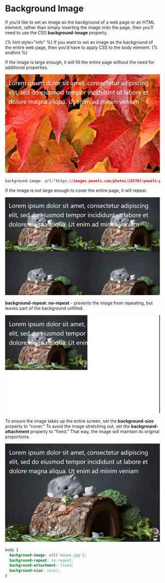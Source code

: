 # Background Image

If you’d like to set an image as the background of a web page or an HTML element, rather than simply inserting the image onto the page, then you’ll need to use the CSS **background-image** property.

{% hint style="info" %}
If you want to set an image as the background of the entire web page, then you’d have to apply CSS to the body element.
{% endhint %}

If the image is large enough, it will fill the entire page without the need for additional properties.

![](../.gitbook/assets/image%20%2815%29.png)

```css
background-image: url("https://images.pexels.com/photos/235767/pexels-photo-235767.jpeg?auto=compress&cs=tinysrgb&dpr=2&h=650&w=940");
```

If the image is not large enough to cover the entire page, it will repeat.

![](../.gitbook/assets/image%20%2878%29.png)

**background-repeat: no-repeat** - prevents the image from repeating, but leaves part of the background unfilled.

![](../.gitbook/assets/image%20%28106%29.png)

To ensure the image takes up the entire screen, set the **background-size** property to “cover.” To avoid the image stretching out, set the **background-attachment** property to “fixed.” That way, the image will maintain its original proportions.

![](../.gitbook/assets/image%20%28126%29.png)

```css
body {
  background-image: url('mouse.jpg');
  background-repeat: no-repeat;
  background-attachment: fixed;
  background-size: cover;
}
```

